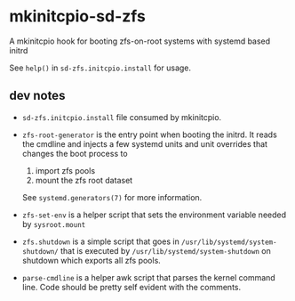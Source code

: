 # mkinitcpio-sd-zfs

A mkinitcpio hook for booting zfs-on-root systems with systemd based initrd

See `help()` in `sd-zfs.initcpio.install` for usage.

## dev notes

- `sd-zfs.initcpio.install` file consumed by mkinitcpio.
- `zfs-root-generator` is the entry point when booting the initrd.
  It reads the cmdline and injects a few systemd units
  and unit overrides that changes the boot process to

  1. import zfs pools
  2. mount the zfs root dataset

  See `systemd.generators(7)` for more information.
- `zfs-set-env` is a helper script that sets the
  environment variable needed by `sysroot.mount`
- `zfs.shutdown` is a simple script that goes in
  `/usr/lib/systemd/system-shutdown/` that is
  executed by `/usr/lib/systemd/system-shutdown`
  on shutdown which exports all zfs pools.
- `parse-cmdline` is a helper awk script that
  parses the kernel command line. Code should be
  pretty self evident with the comments.
